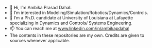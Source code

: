 - 👋 Hi, I’m Ambika Prasad Dahal.
- 👀 I’m interested in Modeling/Simulation/Robotics/Dynamics/Controls.
- 🌱 I’m a Ph.D. candidate at University of Louisiana at Lafayette specializing in Dynamics and Controls/ Systems Engineering. 
- 📫 You can reach me at www.linkedin.com/in/ambikapdahal
- The contents in these repositories are my own. Credits are given to sources whenever applicable.

<!---
apd1991/apd1991 is a ✨ special ✨ repository because its `README.md` (this file) appears on your GitHub profile.
You can click the Preview link to take a look at your changes.
--->
